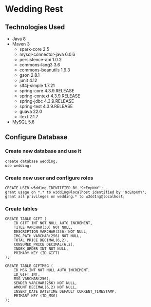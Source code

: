 # Wedding Rest #
## Technologies Used ##
- Java 8
- Maven 3
    - spark-core 2.5
    - mysql-connector-java 6.0.6
    - persistence-api 1.0.2
    - commons-lang3 3.6
    - commons-beanutils 1.9.3
    - gson 2.8.1
    - junit 4.12
    - slf4j-simple 1.7.21
    - spring-core 4.3.9.RELEASE
    - spring-context 4.3.9.RELEASE
    - spring-jdbc 4.3.9.RELEASE
    - spring-test 4.3.9.RELEASE
    - guava 22.0
    - itext 2.1.7
- MySQL 5.6

## Configure Database ##
### Create new database and use it ###
```
create database wedding;
use wedding;
```

### Create new user and configure roles ###
```
CREATE USER w3dd1ng IDENTIFIED BY '9cEmpKmY';
grant usage on *.* to w3dd1ng@localhost identified by '9cEmpKmY';
grant all privileges on wedding.* to w3dd1ng@localhost;
```

### Create tables ###
```
CREATE TABLE GIFT (
	ID_GIFT INT NOT NULL AUTO_INCREMENT,
	TITLE VARCHAR(30) NOT NULL,
	DESCRIPTION VARCHAR(256) NOT NULL,
	IMG_PATH VARCHAR(256) NOT NULL,
	TOTAL_PRICE DECIMAL(6,2),
	CONSUMED_PRICE DECIMAL(6,2),
	INDEX_ORDER INT NOT NULL,
	PRIMARY KEY (ID_GIFT)
);

CREATE TABLE GIFTMSG (
	ID_MSG INT NOT NULL AUTO_INCREMENT,
	ID_GIFT INT,
	MSG VARCHAR(256),
	SENDER VARCHAR(256) NOT NULL,
	AMOUNT DECIMAL(6,2) NOT NULL,
	INSERT_DATE DATETIME DEFAULT CURRENT_TIMESTAMP,
	PRIMARY KEY (ID_MSG)
);
```
